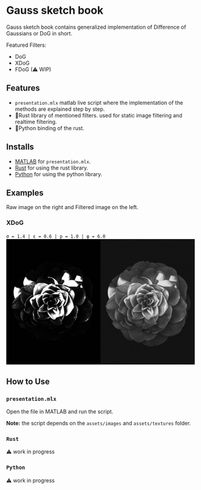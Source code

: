# Gauss sketch book
Gauss sketch book contains generalized implementation of Difference of Gaussians or DoG in short.

Featured Filters:
- DoG
- XDoG
- FDoG (⚠ WIP)

## Features
- `presentation.mlx` matlab live script where the implementation of the methods are explained step by step.
- 🦀Rust library of mentioned filters. used for static image filtering and realtime filtering.
- 🐍Python binding of the rust.

## Installs
- [MATLAB](https://www.mathworks.com/products/matlab.html) for `presentation.mlx`.
- [Rust](https://www.rust-lang.org) for using the rust library.
- [Python](https://www.python.org) for using the python library.

## Examples
Raw image on the right and Filtered image on the left.
### XDoG
`σ = 1.4 | ε = 0.6 | p = 1.0 | φ = 6.0`
![gray_rose xdog](results/xdog/gray_rose.jpg "Gray Rose")

## How to Use
### `presentation.mlx`
Open the file in MATLAB and run the script.

**Note:** the script depends on the `assets/images` and `assets/textures` folder.

### `Rust`
⚠ work in progress

### `Python`
⚠ work in progress